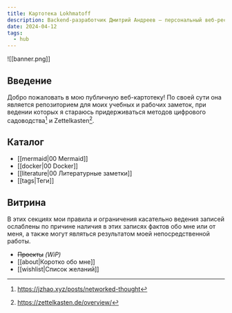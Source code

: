 ```yaml
---
title: Картотека Lokhmatoff
description: Backend-разработчик Дмитрий Андреев — персональный веб-ресурс
date: 2024-04-12
tags:
  - hub
---
```


![[banner.png]]

## Введение

Добро пожаловать в мою публичную веб-картотеку! По своей сути она является репозиторием для моих учебных и рабочих заметок, при ведении которых я стараюсь придерживаться методов цифрового садоводства[^dg] и Zettelkasten[^zk].

## Каталог

- [[mermaid|00 Mermaid]]
- [[docker|00 Docker]]
- [[literature|00 Литературные заметки]]
- [[tags|Теги]]

## Витрина

В этих секциях мои правила и ограничения касательно ведения записей ослаблены по причине наличия в этих записях фактов обо мне или от меня, а также могут являться результатом моей непосредственной работы.

- ~~Проекты~~ *(WiP)*
- [[about|Коротко обо мне]]
- [[wishlist|Список желаний]]

[^dg]: https://jzhao.xyz/posts/networked-thought
[^zk]: https://zettelkasten.de/overview/

